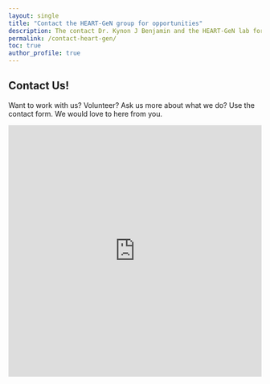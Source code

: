 ```yaml
---
layout: single
title: "Contact the HEART-GeN group for opportunities"
description: The contact Dr. Kynon J Benjamin and the HEART-GeN lab for opportunities.
permalink: /contact-heart-gen/
toc: true
author_profile: true
---
```


## Contact Us!

Want to work with us? Volunteer? Ask us more about what we do?
Use the contact form. We would love to here from you.

<!-- <button name="button" onclick="mailto:jbenja13@jhmi.edu">Email</button> -->

<iframe src="https://docs.google.com/forms/d/e/1FAIpQLSdz7Bxdz7KY3oWcwE1PtK92ZGZWTTfSlkvDizZLUdU7q5eCWA/viewform?embedded=true" width="100%" height="500" frameborder="0" marginheight="0" marginwidth="0">Loading…</iframe>
